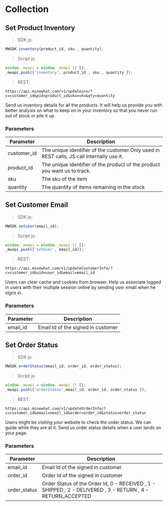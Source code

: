 # Collection

## Set Product Inventory


> SDK js:

```javascript
MWSDK.inventory(product_id, sku , quantity);
```

> Script js:

```javascript
window._mwapi = window._mwapi || [];
_mwapi.push(['inventory', product_id , sku , quantity ]);
```
> REST:

```shell
https://api.minewhat.com/v1/updateinv/?c=customer_id&pid=product_id&sku=sku&qty=quantity
```

Send us inventory details for all the products. It will help us provide you with better analysis on what to keep on in your inventory so that you never run out of stock or pile it up.

### Parameters

Parameter | Description
--------- | -------------
customer_id | The unique identifier of the customer.Only used in REST calls, JS call internally use it.
product_id | The unique identifier of the product of the product you want us to track.
sku | The sku of the item
quantity | The quantity of items remaining in the stock



## Set Customer Email

> SDK js:

```javascript
MWSDK.setuser(email_id);
```
> Script js:

```javascript
window._mwapi = window._mwapi || [];
_mwapi.push(['setUser', email_id]);
```
> REST:

```shell
https://api.minewhat.com/v1/updateCustomerInfo/?c=customer_id&uid=user_id&email=email_id
```

Users can clear cache and cookies from browser. Help us associate logged in users with their multiple session online by sending user email when he signs in.

### Parameters

Parameter | Description
--------- | -------------
email_id |  Email Id of the signed in customer



## Set Order Status

> SDK js:

```javascript
MWSDK.orderStatus(email_id, order_id, order_status);
```
> Script js:

```javascript
window._mwapi = window._mwapi || [];
_mwapi.push(['orderStatus',email_id, order_id, order_status ]);
```
> REST:

```shell
https://api.minewhat.com/v1/updateOrderInfo/?c=customer_id&email=email_id&order=order_id&status=order_status
```

Users might be visiting your website to check the order status. We can guide while they are at it. Send us order status details when a user lands on your page.

### Parameters

Parameter | Description
--------- | -------------
email_id | Email Id of the signed in customer
order_id | Order Id of the signed in customer
order_status | Order Status of the Order Id, 0 - RECEIVED , 1 - SHIPPED , 2 - DELIVERED , 3 - RETURN , 4 - RETURN_ACCEPTED